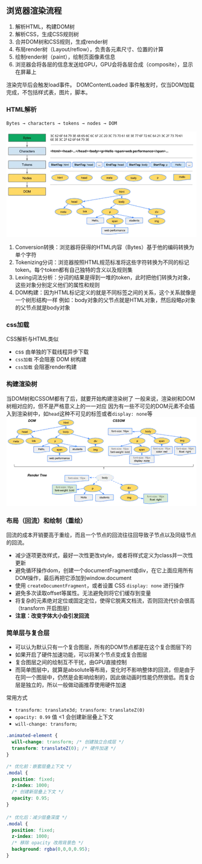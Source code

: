 ## 浏览器渲染流程
1. 解析HTML，构建DOM树
2. 解析CSS，生成CSS规则树
3. 合并DOM树和CSS规则，生成render树
4. 布局render树（Layout/reflow），负责各元素尺寸、位置的计算
5. 绘制render树（paint），绘制页面像素信息
6. 浏览器会将各层的信息发送给GPU，GPU会将各层合成（composite），显示在屏幕上

渲染完毕后会触发load事件。
DOMContentLoaded 事件触发时，仅当DOM加载完成，不包括样式表，图片，脚本。

### HTML解析
`Bytes → characters → tokens → nodes → DOM`

![HTML解析](./HTML解析.jpg)

1. Conversion转换：浏览器将获得的HTML内容（Bytes）基于他的编码转换为单个字符
2. Tokenizing分词：浏览器按照HTML规范标准将这些字符转换为不同的标记token。每个token都有自己独特的含义以及规则集
3. Lexing词法分析：分词的结果是得到一堆的token，此时把他们转换为对象，这些对象分别定义他们的属性和规则
4. DOM构建：因为HTML标记定义的就是不同标签之间的关系，这个关系就像是一个树形结构一样
例如：body对象的父节点就是HTML对象，然后段略p对象的父节点就是body对象

### css加载
CSS解析与HTML类似
* css 由单独的下载线程异步下载
* `css加载` 不会阻塞 DOM 树构建
* `css加载` 会阻塞render构建

### 构建渲染树
当DOM树和CSSOM都有了后，就要开始构建渲染树了
一般来说，渲染树和DOM树相对应的，但不是严格意义上的一一对应
因为有一些不可见的DOM元素不会插入到渲染树中，如`head`这种不可见的标签或者`display: none`等
![渲染树](./渲染树.jpg)

### 布局（回流）和绘制（重绘）
回流的成本开销要高于重绘，而且一个节点的回流往往回导致子节点以及同级节点的回流。
- 减少逐项更改样式，最好一次性更改style，或者将样式定义为class并一次性更新
- 避免循环操作dom，创建一个documentFragment或div，在它上面应用所有DOM操作，最后再把它添加到window.document
- 使用 `createDocumentFragment`，或者设置 CSS `display: none` 进行操作
- 避免多次读取offset等属性。无法避免则将它们缓存到变量
- 将复杂的元素绝对定位或固定定位，使得它脱离文档流，否则回流代价会很高 （transform 开启图层）
- **注意：改变字体大小会引发回流**

### 简单层与复合层
- 可以认为默认只有一个复合图层，所有的DOM节点都是在这个复合图层下的
- 如果开启了硬件加速功能，可以将某个节点变成复合图层
- 复合图层之间的绘制互不干扰，由GPU直接控制
- 而简单图层中，就算是absolute等布局，变化时不影响整体的回流，但是由于在同一个图层中，仍然是会影响绘制的，因此做动画时性能仍然很低。而复合层是独立的，所以一般做动画推荐使用硬件加速

常用方式
* `transform: translate3d; transform: translateZ(0)`
* `opacity: 0.99` 值 <1 会创建新层叠上下文
* `will-change: transform;`
``` css
.animated-element {
  will-change: transform; /* 创建独立合成层 */
  transform: translateZ(0); /* 硬件加速 */
}
```

``` css
/* 优化前：嵌套层叠上下文 */
.modal {
  position: fixed;
  z-index: 1000;
  /* 创建新层叠上下文 */
  opacity: 0.95;
}

/* 优化后：减少层叠深度 */
.modal {
  position: fixed;
  z-index: 1000;
  /* 移除 opacity 改用背景色 */
  background: rgba(0,0,0,0.95); 
}
```